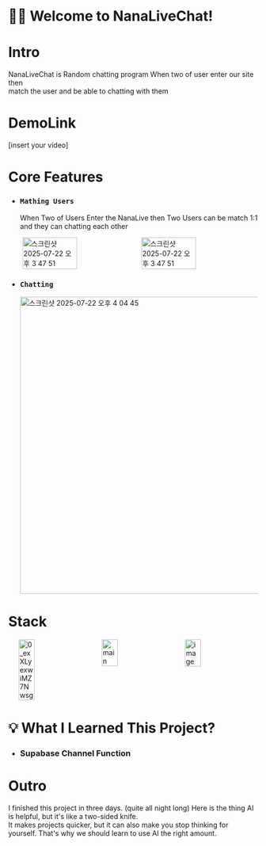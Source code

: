 # 👋🏻 Welcome to NanaLiveChat!


# Intro
NanaLiveChat is Random chatting program 
When two of user enter our site then  
match the user and be able to chatting with them 



# DemoLink

 [insert your video]

# Core Features



* ### `Mathing Users`


     When Two of Users Enter the NanaLive then Two Users can be match 1:1 and they can chatting each other 

    <div style="display: flex; justify-content: space-around; align-items: flex-start;">
        <img width="48%" alt="스크린샷 2025-07-22 오후 3 47 51" src="https://github.com/user-attachments/assets/db4c8d43-22ed-404a-965c-9e5fc6b6b417" />
        <img width="48%" alt="스크린샷 2025-07-22 오후 3 47 51" src="https://github.com/user-attachments/assets/017d45de-74bc-472a-bc18-d6044d8951e4" />
    </div>




* ### `Chatting`
     <img width="1000" height="600" alt="스크린샷 2025-07-22 오후 4 04 45" src="https://github.com/user-attachments/assets/6a4075d0-3f19-4166-9f86-c84b809a42a2" />



# Stack

  <div style="display: flex; justify-content: space-around; align-items: flex-start;">
        <img width="25%" alt="0_exXLyexwiMZ7Nwsg" src="https://github.com/user-attachments/assets/48622b27-b16f-4252-9a2a-111eaa837d7c" />
      <img width="25%"  alt="main" src="https://github.com/user-attachments/assets/23f2726f-51e3-49c2-8378-d6fa42042118" />
       <img width="25%" alt="image" src="https://github.com/user-attachments/assets/c3efa0d2-cdf7-4ab7-b2bf-7ffccbc6c51d" />
    </div>


# 💡 What I Learned This Project?
  * ### Supabase Channel Function



# Outro
I finished this project in three days. (quite all night long) Here is the thing AI is helpful, but it's like a two-sided knife.   
It makes projects quicker, but it can also make you stop thinking for yourself. That's why we should learn to use AI the right amount.

  



